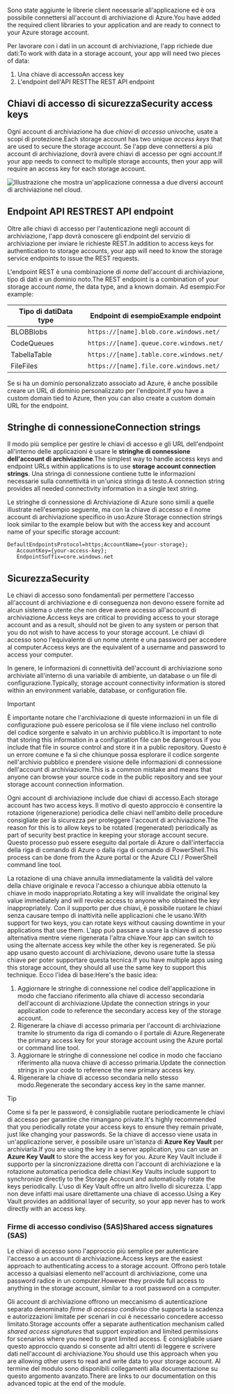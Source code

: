 <span data-ttu-id="7d014-101">Sono state aggiunte le librerie client necessarie all'applicazione ed è ora possibile connettersi all'account di archiviazione di Azure.</span><span class="sxs-lookup"><span data-stu-id="7d014-101">You have added the required client libraries to your application and are ready to connect to your Azure storage account.</span></span>

<span data-ttu-id="7d014-102">Per lavorare con i dati in un account di archiviazione, l'app richiede due dati:</span><span class="sxs-lookup"><span data-stu-id="7d014-102">To work with data in a storage account, your app will need two pieces of data:</span></span>

1. <span data-ttu-id="7d014-103">Una chiave di accesso</span><span class="sxs-lookup"><span data-stu-id="7d014-103">An access key</span></span>
1. <span data-ttu-id="7d014-104">L'endpoint dell'API REST</span><span class="sxs-lookup"><span data-stu-id="7d014-104">The REST API endpoint</span></span>

## <a name="security-access-keys"></a><span data-ttu-id="7d014-105">Chiavi di accesso di sicurezza</span><span class="sxs-lookup"><span data-stu-id="7d014-105">Security access keys</span></span>

<span data-ttu-id="7d014-106">Ogni account di archiviazione ha due _chiavi di accesso_ univoche, usate a scopi di protezione.</span><span class="sxs-lookup"><span data-stu-id="7d014-106">Each storage account has two unique _access keys_ that are used to secure the storage account.</span></span> <span data-ttu-id="7d014-107">Se l'app deve connettersi a più account di archiviazione, dovrà avere chiavi di accesso per ogni account.</span><span class="sxs-lookup"><span data-stu-id="7d014-107">If your app needs to connect to multiple storage accounts, then your app will require an access key for each storage account.</span></span>

![Illustrazione che mostra un'applicazione connessa a due diversi account di archiviazione nel cloud.](..\media\6-multiple-accounts.png)

## <a name="rest-api-endpoint"></a><span data-ttu-id="7d014-110">Endpoint API REST</span><span class="sxs-lookup"><span data-stu-id="7d014-110">REST API endpoint</span></span>

<span data-ttu-id="7d014-111">Oltre alle chiavi di accesso per l'autenticazione negli account di archiviazione, l'app dovrà conoscere gli endpoint del servizio di archiviazione per inviare le richieste REST.</span><span class="sxs-lookup"><span data-stu-id="7d014-111">In addition to access keys for authentication to storage accounts, your app will need to know the storage service endpoints to issue the REST requests.</span></span> 

<span data-ttu-id="7d014-112">L'endpoint REST è una combinazione di _nome_ dell'account di archiviazione, tipo di dati e un dominio noto.</span><span class="sxs-lookup"><span data-stu-id="7d014-112">The REST endpoint is a combination of your storage account _name_, the data type, and a known domain.</span></span> <span data-ttu-id="7d014-113">Ad esempio:</span><span class="sxs-lookup"><span data-stu-id="7d014-113">For example:</span></span>

| <span data-ttu-id="7d014-114">Tipo di dati</span><span class="sxs-lookup"><span data-stu-id="7d014-114">Data type</span></span> | <span data-ttu-id="7d014-115">Endpoint di esempio</span><span class="sxs-lookup"><span data-stu-id="7d014-115">Example endpoint</span></span> |
|-----------|------------------|
| <span data-ttu-id="7d014-116">BLOB</span><span class="sxs-lookup"><span data-stu-id="7d014-116">Blobs</span></span>     | `https://[name].blob.core.windows.net/` |
| <span data-ttu-id="7d014-117">Code</span><span class="sxs-lookup"><span data-stu-id="7d014-117">Queues</span></span>    | `https://[name].queue.core.windows.net/` |
| <span data-ttu-id="7d014-118">Tabella</span><span class="sxs-lookup"><span data-stu-id="7d014-118">Table</span></span>     | `https://[name].table.core.windows.net/` |
| <span data-ttu-id="7d014-119">File</span><span class="sxs-lookup"><span data-stu-id="7d014-119">Files</span></span>     | `https://[name].file.core.windows.net/` |

<span data-ttu-id="7d014-120">Se si ha un dominio personalizzato associato ad Azure, è anche possibile creare un URL di dominio personalizzato per l'endpoint.</span><span class="sxs-lookup"><span data-stu-id="7d014-120">If you have a custom domain tied to Azure, then you can also create a custom domain URL for the endpoint.</span></span>

## <a name="connection-strings"></a><span data-ttu-id="7d014-121">Stringhe di connessione</span><span class="sxs-lookup"><span data-stu-id="7d014-121">Connection strings</span></span>

<span data-ttu-id="7d014-122">Il modo più semplice per gestire le chiavi di accesso e gli URL dell'endpoint all'interno delle applicazioni è usare le **stringhe di connessione dell'account di archiviazione**.</span><span class="sxs-lookup"><span data-stu-id="7d014-122">The simplest way to handle access keys and endpoint URLs within applications is to use **storage account connection strings**.</span></span> <span data-ttu-id="7d014-123">Una stringa di connessione contiene tutte le informazioni necessarie sulla connettività in un'unica stringa di testo.</span><span class="sxs-lookup"><span data-stu-id="7d014-123">A connection string provides all needed connectivity information in a single text string.</span></span>

<span data-ttu-id="7d014-124">Le stringhe di connessione di Archiviazione di Azure sono simili a quelle illustrate nell'esempio seguente, ma con la chiave di accesso e il nome account di archiviazione specifico in uso:</span><span class="sxs-lookup"><span data-stu-id="7d014-124">Azure Storage connection strings look similar to the example below but with the access key and account name of your specific storage account:</span></span>

```
DefaultEndpointsProtocol=https;AccountName={your-storage};
   AccountKey={your-access-key};
   EndpointSuffix=core.windows.net
```

## <a name="security"></a><span data-ttu-id="7d014-125">Sicurezza</span><span class="sxs-lookup"><span data-stu-id="7d014-125">Security</span></span>

<span data-ttu-id="7d014-126">Le chiavi di accesso sono fondamentali per permettere l'accesso all'account di archiviazione e di conseguenza non devono essere fornite ad alcun sistema o utente che non deve avere accesso all'account di archiviazione.</span><span class="sxs-lookup"><span data-stu-id="7d014-126">Access keys are critical to providing access to your storage account and as a result, should not be given to any system or person that you do not wish to have access to your storage account.</span></span> <span data-ttu-id="7d014-127">Le chiavi di accesso sono l'equivalente di un nome utente e una password per accedere al computer.</span><span class="sxs-lookup"><span data-stu-id="7d014-127">Access keys are the equivalent of a username and password to access your computer.</span></span>

<span data-ttu-id="7d014-128">In genere, le informazioni di connettività dell'account di archiviazione sono archiviate all'interno di una variabile di ambiente, un database o un file di configurazione.</span><span class="sxs-lookup"><span data-stu-id="7d014-128">Typically, storage account connectivity information is stored within an environment variable, database, or configuration file.</span></span>

> [!IMPORTANT]
> <span data-ttu-id="7d014-129">È importante notare che l'archiviazione di queste informazioni in un file di configurazione può essere pericolosa se il file viene incluso nel controllo del codice sorgente e salvato in un archivio pubblico.</span><span class="sxs-lookup"><span data-stu-id="7d014-129">It is important to note that storing this information in a configuration file can be dangerous if you include that file in source control and store it in a public repository.</span></span> <span data-ttu-id="7d014-130">Questo è un errore comune e fa sì che chiunque possa esplorare il codice sorgente nell'archivio pubblico e prendere visione delle informazioni di connessione dell'account di archiviazione.</span><span class="sxs-lookup"><span data-stu-id="7d014-130">This is a common mistake and means that anyone can browse your source code in the public repository and see your storage account connection information.</span></span>

<span data-ttu-id="7d014-131">Ogni account di archiviazione include due chiavi di accesso.</span><span class="sxs-lookup"><span data-stu-id="7d014-131">Each storage account has two access keys.</span></span> <span data-ttu-id="7d014-132">Il motivo di questo approccio è consentire la rotazione (rigenerazione) periodica delle chiavi nell'ambito delle procedure consigliate per la sicurezza per proteggere l'account di archiviazione.</span><span class="sxs-lookup"><span data-stu-id="7d014-132">The reason for this is to allow keys to be rotated (regenerated) periodically as part of security best practice in keeping your storage account secure.</span></span> <span data-ttu-id="7d014-133">Questo processo può essere eseguito dal portale di Azure o dall'interfaccia della riga di comando di Azure o dalla riga di comando di PowerShell.</span><span class="sxs-lookup"><span data-stu-id="7d014-133">This process can be done from the Azure portal or the Azure CLI / PowerShell command line tool.</span></span>

<span data-ttu-id="7d014-134">La rotazione di una chiave annulla immediatamente la validità del valore della chiave originale e revoca l'accesso a chiunque abbia ottenuto la chiave in modo inappropriato.</span><span class="sxs-lookup"><span data-stu-id="7d014-134">Rotating a key will invalidate the original key value immediately and will revoke access to anyone who obtained the key inappropriately.</span></span> <span data-ttu-id="7d014-135">Con il supporto per due chiavi, è possibile ruotare le chiavi senza causare tempo di inattività nelle applicazioni che le usano.</span><span class="sxs-lookup"><span data-stu-id="7d014-135">With support for two keys, you can rotate keys without causing downtime in your applications that use them.</span></span> <span data-ttu-id="7d014-136">L'app può passare a usare la chiave di accesso alternativa mentre viene rigenerata l'altra chiave.</span><span class="sxs-lookup"><span data-stu-id="7d014-136">Your app can switch to using the alternate access key while the other key is regenerated.</span></span> <span data-ttu-id="7d014-137">Se più app usano questo account di archiviazione, devono usare tutte la stessa chiave per poter supportare questa tecnica.</span><span class="sxs-lookup"><span data-stu-id="7d014-137">If you have multiple apps using this storage account, they should all use the same key to support this technique.</span></span> <span data-ttu-id="7d014-138">Ecco l'idea di base:</span><span class="sxs-lookup"><span data-stu-id="7d014-138">Here's the basic idea:</span></span>

1. <span data-ttu-id="7d014-139">Aggiornare le stringhe di connessione nel codice dell'applicazione in modo che facciano riferimento alla chiave di accesso secondaria dell'account di archiviazione.</span><span class="sxs-lookup"><span data-stu-id="7d014-139">Update the connection strings in your application code to reference the secondary access key of the storage account.</span></span>
2. <span data-ttu-id="7d014-140">Rigenerare la chiave di accesso primaria per l'account di archiviazione tramite lo strumento da riga di comando o il portale di Azure.</span><span class="sxs-lookup"><span data-stu-id="7d014-140">Regenerate the primary access key for your storage account using the Azure portal or command line tool.</span></span>
3. <span data-ttu-id="7d014-141">Aggiornare le stringhe di connessione nel codice in modo che facciano riferimento alla nuova chiave di accesso primaria.</span><span class="sxs-lookup"><span data-stu-id="7d014-141">Update the connection strings in your code to reference the new primary access key.</span></span>
4. <span data-ttu-id="7d014-142">Rigenerare la chiave di accesso secondaria nello stesso modo.</span><span class="sxs-lookup"><span data-stu-id="7d014-142">Regenerate the secondary access key in the same manner.</span></span>

> [!TIP]
> <span data-ttu-id="7d014-143">Come si fa per le password, è consigliabile ruotare periodicamente le chiavi di accesso per garantire che rimangano private.</span><span class="sxs-lookup"><span data-stu-id="7d014-143">It's highly recommended that you periodically rotate your access keys to ensure they remain private, just like changing your passwords.</span></span> <span data-ttu-id="7d014-144">Se la chiave di accesso viene usata in un'applicazione server, è possibile usare un'istanza di **Azure Key Vault** per archiviarla.</span><span class="sxs-lookup"><span data-stu-id="7d014-144">If you are using the key in a server application, you can use an **Azure Key Vault** to store the access key for you.</span></span> <span data-ttu-id="7d014-145">Azure Key Vault include il supporto per la sincronizzazione diretta con l'account di archiviazione e la rotazione automatica periodica delle chiavi.</span><span class="sxs-lookup"><span data-stu-id="7d014-145">Key Vaults include support to synchronize directly to the Storage Account and automatically rotate the keys periodically.</span></span> <span data-ttu-id="7d014-146">L'uso di Key Vault offre un altro livello di sicurezza. L'app non deve infatti mai usare direttamente una chiave di accesso.</span><span class="sxs-lookup"><span data-stu-id="7d014-146">Using a Key Vault provides an additional layer of security, so your app never has to work directly with an access key.</span></span>

### <a name="shared-access-signatures-sas"></a><span data-ttu-id="7d014-147">Firme di accesso condiviso (SAS)</span><span class="sxs-lookup"><span data-stu-id="7d014-147">Shared access signatures (SAS)</span></span>

<span data-ttu-id="7d014-148">Le chiavi di accesso sono l'approccio più semplice per autenticare l'accesso a un account di archiviazione.</span><span class="sxs-lookup"><span data-stu-id="7d014-148">Access keys are the easiest approach to authenticating access to a storage account.</span></span> <span data-ttu-id="7d014-149">Offrono però totale accesso a qualsiasi elemento nell'account di archiviazione, come una password radice in un computer.</span><span class="sxs-lookup"><span data-stu-id="7d014-149">However they provide full access to anything in the storage account, similar to a root password on a computer.</span></span>

<span data-ttu-id="7d014-150">Gli account di archiviazione offrono un meccanismo di autenticazione separato denominato _firme di accesso condiviso_ che supporta la scadenza e autorizzazioni limitate per scenari in cui è necessario concedere accesso limitato.</span><span class="sxs-lookup"><span data-stu-id="7d014-150">Storage accounts offer a separate authentication mechanism called _shared access signatures_ that support expiration and limited permissions for scenarios where you need to grant limited access.</span></span> <span data-ttu-id="7d014-151">È consigliabile usare questo approccio quando si consente ad altri utenti di leggere e scrivere dati nell'account di archiviazione.</span><span class="sxs-lookup"><span data-stu-id="7d014-151">You should use this approach when you are allowing other users to read and write data to your storage account.</span></span> <span data-ttu-id="7d014-152">Al termine del modulo sono disponibili collegamenti alla documentazione su questo argomento avanzato.</span><span class="sxs-lookup"><span data-stu-id="7d014-152">There are links to our documentation on this advanced topic at the end of the module.</span></span>
